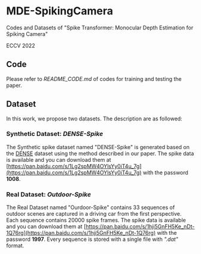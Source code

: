 # MDE-SpikingCamera
 Codes and Datasets of "Spike Transformer: Monocular Depth Estimation for Spiking Camera"

ECCV 2022


## Code

Please refer to *README_CODE.md* of codes for training and testing the paper.

## Dataset

In this work, we propose two datasets. The description are as followed: 

### Synthetic Dataset: *DENSE-Spike*

The Synthetic spike dataset named "DENSE-Spike" is generated based on the [DENSE](https://rpg.ifi.uzh.ch/E2DEPTH.html) dataset using the method described in our paper. The spike data is available and you can download them at [https://pan.baidu.com/s/1Lg2spMW4OYlsYy0iT4u_7g](https://pan.baidu.com/s/1Lg2spMW4OYlsYy0iT4u_7g) with the password **1008**.

### Real Dataset: *Outdoor-Spike*

The Real Dataset named "Ourdoor-Spike" contains 33 sequences of outdoor scenes are captured in a driving car from the first perspective. Each
sequence contains 20000 spike frames. The spike data is available and you can download them at [https://pan.baidu.com/s/1hji5GnFH5Ke_nDt-1Q76rg](https://pan.baidu.com/s/1hji5GnFH5Ke_nDt-1Q76rg) with the password **1997**. Every sequence is stored with a single file with *".dat"* format.